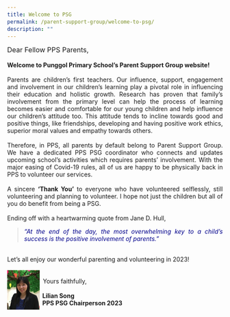 ```yaml
---
title: Welcome to PSG
permalink: /parent-support-group/welcome-to-psg/
description: ""
---
```

<div style="font-size:16px">Dear Fellow PPS Parents,</div><br>

<div><strong>Welcome to Punggol Primary School’s Parent Support Group website!</strong></div><br>

<div style="text-align:justify">Parents are children’s first teachers. Our influence, support, engagement and involvement in our children’s learning play a pivotal role in influencing their education and holistic growth. Research has proven that family’s involvement from the primary level can help the process of learning becomes easier and comfortable for our young children and help influence our children’s attitude too. This attitude tends to incline towards good and positive things, like friendships, developing and having positive work ethics, superior moral values and empathy towards others.</div><br>

<div style="text-align:justify">Therefore, in PPS, all parents by default belong to Parent Support Group. We have a dedicated PPS PSG coordinator who connects and updates upcoming school’s activities which requires parents’ involvement. With the major easing of Covid-19 rules, all of us are happy to be physically back in PPS to volunteer our services.</div><br>

<div style="text-align:justify">A sincere <strong>‘Thank You’</strong> to everyone who have volunteered selflessly, still volunteering and planning to volunteer. I hope not just the children but all of you do benefit from being a PSG.</div><br>

<div style="text-align:justify">Ending off with a heartwarming quote from Jane D. Hull, <blockquote style="color:darkblue"><em>“At the end of the day, the most overwhelming key to a child’s success is the positive involvement of parents.”</em></blockquote></div><br>

<div style="text-align:justify">Let’s all enjoy our wonderful parenting and volunteering in 2023!</div><br>

<div><img src="/images/PSG/PSG%20Chairperson.jpeg" style="float:left; width:15%"></div><br>
<div>
&nbsp;&nbsp;Yours faithfully,<br><br>
<b>&nbsp;&nbsp;Lilian Song<br>
&nbsp;&nbsp;PPS PSG Chairperson 2023</b>
</div>